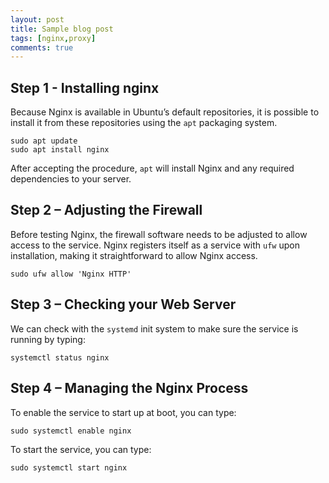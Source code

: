 ```yaml
---
layout: post
title: Sample blog post
tags: [nginx,proxy]
comments: true
---
```


## Step 1 - Installing nginx
Because Nginx is available in Ubuntu’s default repositories, it is possible to install it from these repositories using the `apt` packaging system.
~~~
sudo apt update
sudo apt install nginx
~~~

After accepting the procedure,  `apt`  will install Nginx and any required dependencies to your server.
## Step 2 – Adjusting the Firewall
Before testing Nginx, the firewall software needs to be adjusted to allow access to the service. Nginx registers itself as a service with  `ufw`  upon installation, making it straightforward to allow Nginx access.
~~~
sudo ufw allow 'Nginx HTTP'
~~~
## Step 3 – Checking your Web Server
We can check with the  `systemd`  init system to make sure the service is running by typing:
```
systemctl status nginx
```
## Step 4 – Managing the Nginx Process
To enable the service to start up at boot, you can type:
```
sudo systemctl enable nginx
```
To start the service, you can type:
```
sudo systemctl start nginx
```
